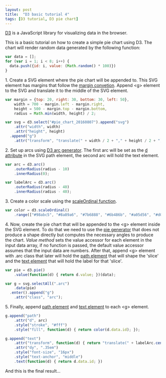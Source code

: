 ```yaml
---
layout: post
title:  "D3 basic tutorial 4"
tags: [D3 tutorial, D3 pie chart]
---
```


[D3](https://d3js.org/) is a JavaScript library for visualizing data in the browser.

This is a basic tutorial on how to create a simple pie chart using D3.
The chart will render random data generated by the following function:

```javascript
var data = [];
for (var i = 1; i < 8; i++) {
  data.push({id: i, value: (Math.random() * 100)})
}
```

1\. Create a SVG element where the pie chart will be appended to. This SVG element has margins that follow the [margin convetion](https://bl.ocks.org/mbostock/3019563). Append \<g\> element to the SVG and translate it to the middle of the SVG element.

```javascript
var margin = {top: 20, right: 30, bottom: 30, left: 50},
    width = 700 - margin.left - margin.right,
    height = 500 - margin.top - margin.bottom,
    radius = Math.min(width, height) / 2;

var svg = d3.select("#pie_chart_20160807").append("svg")
    .attr("width", width)
    .attr("height", height)
  .append("g")
    .attr("transform", "translate(" + width / 2 + "," + height / 2 + ")");
```

2\. Set up arcs using [D3 arc generator](https://github.com/d3/d3-shape#arcs). The first arc will be set as the [d attribute](https://developer.mozilla.org/en-US/docs/Web/SVG/Attribute/d) in the SVG path element, the second arc will hold the text element.

```javascript
var arc = d3.arc()
    .outerRadius(radius - 10)
    .innerRadius(0);

var labelArc = d3.arc()
    .outerRadius(radius - 40)
    .innerRadius(radius - 40);
```

3\. Create a color scale using the [scaleOrdinal function](https://github.com/d3/d3-scale#ordinal-scales).

```javascript
var color = d3.scaleOrdinal()
    .range(["#98abc5", "#8a89a6", "#7b6888", "#6b486b", "#a05d56", "#d0743c", "#ff8c00"]);
```

4\. Now, create the pie chart that will be appended to the \<g\> element inside the SVG element. To do that we need to use the [pie generator](https://github.com/d3/d3-shape#pies) that does not produce a shape directly but computes the necessary angles to produce the chart. *Value method* sets the value accessor for each element in the input data array, if no function is passed, the default value accessor assumes that the input data are numbers. After that, append \<g\> element with .arc class that later will hold the [path element](http://www.w3schools.com/svg/svg_path.asp) that will shape the 'slice' and the [text element](https://developer.mozilla.org/en-US/docs/Web/SVG/Element/text) that will hold the label for that 'slice'.

```javascript
var pie = d3.pie()
    .value(function(d) { return d.value; })(data);

var g = svg.selectAll(".arc")
    .data(pie)
  .enter().append("g")
    .attr("class", "arc");
```

5\. Finally, append [path element](http://www.w3schools.com/svg/svg_path.asp) and [text element](https://developer.mozilla.org/en-US/docs/Web/SVG/Element/text) to each \<g\> element.

```javascript
g.append("path")
    .attr("d", arc)
    .style("stroke", "#fff")
    .style("fill", function(d) { return color(d.data.id); });

g.append("text")
    .attr("transform", function(d) { return "translate(" + labelArc.centroid(d) + ")"; })
    .attr("dy", ".35em")
    .style("font-size", "16px")
    .style("text-anchor", "middle")
    .text(function(d) { return d.data.id; })
```

And this is the final result...

<div id="pie_chart_20160807"></div>
<script src="https://d3js.org/d3.v4.min.js"></script>
<script>

(function(){
  var data = [];
  for (var i = 1; i < 8; i++) {
    data.push({id: i, value: (Math.random() * 100)})
  }

  var margin = {top: 20, right: 30, bottom: 30, left: 50},
      width = 700 - margin.left - margin.right,
      height = 500 - margin.top - margin.bottom,
      radius = Math.min(width, height) / 2;

  var svg = d3.select("#pie_chart_20160807").append("svg")
      .attr("width", width)
      .attr("height", height)
    .append("g")
      .attr("transform", "translate(" + width / 2 + "," + height / 2 + ")");

  var arc = d3.arc()
      .outerRadius(radius - 10)
      .innerRadius(0);

  var labelArc = d3.arc()
      .outerRadius(radius - 40)
      .innerRadius(radius - 40);

  var color = d3.scaleOrdinal()
      .range(["#98abc5", "#8a89a6", "#7b6888", "#6b486b", "#a05d56", "#d0743c", "#ff8c00"]);

  var pie = d3.pie()
      .value(function(d) { return d.value; })(data);

  var g = svg.selectAll(".arc")
      .data(pie)
    .enter().append("g")
      .attr("class", "arc");

  g.append("path")
      .attr("d", arc)
      .style("stroke", "#fff")
      .style("fill", function(d) { return color(d.data.id); });

  g.append("text")
      .attr("transform", function(d) { return "translate(" + labelArc.centroid(d) + ")"; })
      .attr("dy", ".35em")
      .style("font-size", "16px")
      .style("text-anchor", "middle")
      .text(function(d) { return d.data.id; });
})()

</script>
